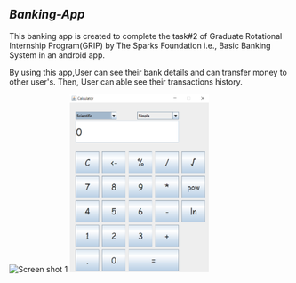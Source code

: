 ## *Banking-App*
This banking app is created to complete the task#2 of Graduate Rotational Internship Program(GRIP) by The Sparks Foundation i.e., Basic Banking System in an android app.

By using this app,User can see their bank details and can transfer money to other user's. Then, User can able see their transactions history.
<p float="left">
  <img src="![screenshot3](https://user-images.githubusercontent.com/75421391/149009154-f15c6b9a-39d1-4efc-884d-2cd4e6fb8bf0.jpeg)" height="320" width="250" alt="Screen shot 1" />
  <img src="https://github.com/Umeshekh/Calculator_Using_java/blob/master/Screen%20Shots/Screenshot%202.png?raw=true" height="320" width="250"  alt="Screen shot 2"/> 
 
</p>

